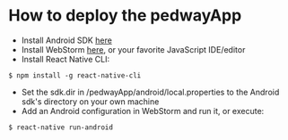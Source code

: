 # How to deploy the pedwayApp

- Install Android SDK [here](https://developer.android.com/studio/)
- Install WebStorm [here](https://www.jetbrains.com/webstorm/), or your favorite JavaScript IDE/editor
- Install React Native CLI:
```console
$ npm install -g react-native-cli
```
- Set the sdk.dir in /pedwayApp/android/local.properties to the Android sdk's directory on your own machine
- Add an Android configuration in WebStorm and run it, or execute:
```console
$ react-native run-android
```
